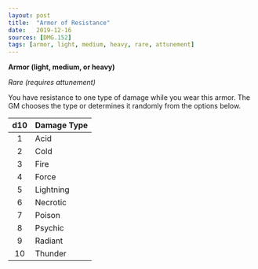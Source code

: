 ```yaml
---
layout: post
title:  "Armor of Resistance"
date:   2019-12-16
sources: [DMG.152]
tags: [armor, light, medium, heavy, rare, attunement]
---
```


**Armor (light, medium, or heavy)**

*Rare (requires attunement)*

You have resistance to one type of damage while you wear this armor. The GM chooses the type or determines it randomly from the options below.

d10 | Damage Type
:-: | ---
1   | Acid
2   | Cold
3   | Fire
4   | Force
5   | Lightning
6   | Necrotic
7   | Poison
8   | Psychic
9   | Radiant
10  | Thunder